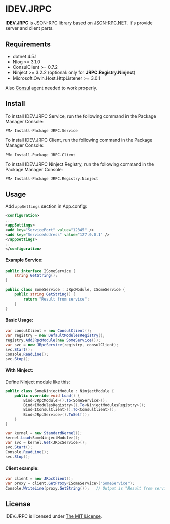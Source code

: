 ﻿# IDEV.JRPC #

**IDEV.JRPC** is JSON-RPC library based on [JSON-RPC.NET](https://github.com/Astn/JSON-RPC.NET). It's provide server and client parts.

## Requirements

* dotnet 4.5.1
* Nlog >= 3.1.0
* ConsulClient >= 0.7.2
* Ninject >= 3.2.2 (optional: only for **JRPC.Registry.Ninject**)
* Microsoft.Owin.Host.HttpListener >= 3.0.1

Also [Consul](https://www.consul.io) agent needed to work properly.

## Install ##

To install IDEV.JRPC Service, run the following command in the Package Manager Console:
```
PM> Install-Package JRPC.Service
```

To install IDEV.JRPC Client, run the following command in the Package Manager Console:
```
PM> Install-Package JRPC.Client
```

To install IDEV.JRPC Ninject Registry, run the following command in the Package Manager Console:
```
PM> Install-Package JRPC.Registry.Ninject
```

## Usage ##

Add `appSettings` section in App.config:
```XML
<configuration>
...
<appSettings>
<add key="ServicePort" value="12345" />
<add key="ServiceAddress" value="127.0.0.1" />
</appSettings>
...
</configuration>
```

#### Example Service:

```csharp
public interface ISomeService {
    string GetString();
}
 
public class SomeService : JRpcModule, ISomeService {  
    public string GetString() {
        return "Result from service";
    }
}
```

#### Basic Usage:

```csharp
var consulClient = new ConsulClient();
var registry = new DefaultModulesRegistry();
registry.AddJRpcModule(new SomeService());
var svc = new JRpcService(registry, consulClient);
svc.Start();
Console.ReadLine();
svc.Stop();
```

#### With Ninject:

Define Ninject module like this:

```csharp
public class SomeNinjectModule : NinjectModule {
    public override void Load() {
        Bind<JRpcModule>().To<SomeService>();
        Bind<IModulesRegistry>().To<NinjectModulesRegistry>();
        Bind<IConsulClient>().To<ConsulClient>();
        Bind<JRpcService>().ToSelf();
    }
}
```

```csharp
var kernel = new StandardKernel();
kernel.Load<SomeNinjectModule>();
var svc = kernel.Get<JRpcService>();
svc.Start();
Console.ReadLine();
svc.Stop();
```

#### Client example:

```csharp
var client = new JRpcClient();
var proxy = client.GetProxy<ISomeService>("SomeService");
Console.WriteLine(proxy.GetString());   // Output is "Result from service"
```

## License ##

IDEV.JRPC is licensed under [The MIT License](https://opensource.org/licenses/MIT).